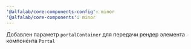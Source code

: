 ```yaml
---
'@alfalab/core-components-config': minor
'@alfalab/core-components': minor
---
```


Добавлен параметр `portalContainer` для передачи рендер элемента компонента `Portal`
